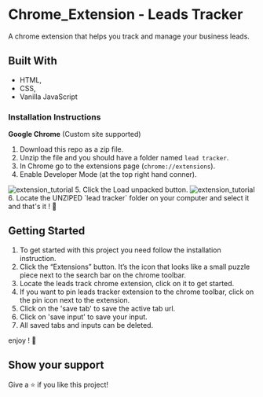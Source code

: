 # Chrome_Extension - Leads Tracker
A chrome extension that helps you track and manage your business leads.

## Built With

- HTML,
- CSS,
- Vanilla JavaScript


### Installation Instructions
**Google Chrome** (Custom site supported)
1. Download this repo as a zip file.
2. Unzip the file and you should have a folder named `lead tracker`.
3. In Chrome go to the extensions page (`chrome://extensions`).
4. Enable Developer Mode (at the top right hand conner).
<img alt="extension_tutorial" src="https://i.imgur.com/0GRfu2K.png" />
5. Click the Load unpacked button. 
<img alt="extension_tutorial" src="https://i.imgur.com/q41GeAb.png" />
6. Locate the UNZIPED `lead tracker` folder on your computer and select it and that's it ! 🎉

## Getting Started

1. To get started with this project you need follow the installation instruction.
2. Click the “Extensions” button. It’s the icon that looks like a small puzzle piece next to the search bar on the chrome toolbar.
3. Locate the leads track chrome extension, click on it to get started.
4. If you want to pin leads tracker extension to the chrome toolbar, click on the pin icon next to the extension.
5. Click on the 'save tab' to save the active tab url.
6. Click on 'save input' to save your input. 
7. All saved tabs and inputs can be deleted. 

enjoy ! 🎉

## Show your support

Give a ⭐️ if you like this project!

